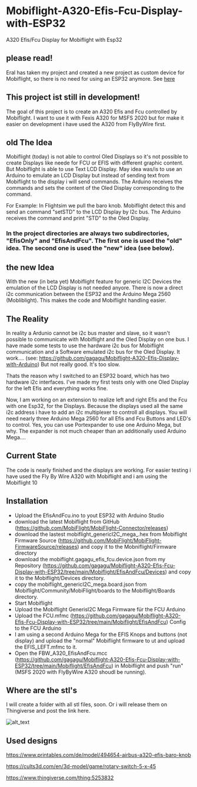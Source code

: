 # Mobiflight-A320-Efis-Fcu-Display-with-ESP32
A320 Efis/Fcu Display for Mobiflight with Esp32


## please read!
Eral has taken my project and created a new project as custom device for Mobiflight, so there is no need for using an ESP32 anymore.
See [here](https://github.com/elral/MF_FCU_EFIS_OLEDs)

## This project ist still in development!

The goal of this project is to create an A320 Efis and Fcu controlled by Mobiflight. I want to use it with Fexis A320 for MSFS 2020 but for make it easier on development i have used the A320 from FlyByWire first.

## old The Idea
Mobiflight (today) is not able to control Oled Displays so it's not possible to create Displays like neede for FCU or EFIS with different graphic content. But Mobiflight is able to use Text LCD Display. May idea was/is to use an Arduino to emulate an LCD Display but instead of sending text from Mobiflight to the display i will send commands. The Arduino receives the commands and sets the content of the Oled Display corresponding to the command.

For Example:
In Flightsim we pull the baro knob. Mobiflight detect this and send an command "setSTD" to the LCD Display by I2c bus. The Arduino receives the command and print "STD" to the Oled Display.

### In the project directories are always two subdirectories, "EfisOnly" and "EfisAndFcu". The first one is used the "old" idea. The second one is used the "new" idea (see below).

## the new Idea
With the new (in beta yet) Mobiflight feature for generic I2C Devices the emulation of the LCD Display is not needed anyore. There is now a direct i2c communication between the ESP32 and the Arduino Mega 2560 (Mobliblight).
This makes the code and Mobiflight handling easier.

## The Reality
In reality a Ardunio cannot be i2c bus master and slave, so it wasn't possible to communicate with Mobiflight and the Oled Display on one bus. I have made some tests to use the hardware i2c bus for Mobiflight communication and a Software emulated i2c bus for the Oled Display. It work.... (see: https://github.com/gagagu/Mobiflight-A320-Efis-Display-with-Arduino)
But not really good. It's too slow.

Thats the reason why I switched to an ESP32 board, which has two hardware i2c interfaces.
I've made my first tests only with one Oled Display for the left Efis and everything works fine.

Now, I am working on an extension to realize left and right Efis and the Fcu with one Esp32, for the Displays. Because the displays used all the same i2c address i have to add an i2c multiplexer to controll all displays.
You will need nearly three Arduino Mega 2560 for all Efis and Fcu Buttons and LED's to control. Yes, you can use Portexpander to use one Arduino Mega, but why. The expander is not much cheaper than an additionally used Arduino Mega....

## Current State
The code is nearly finished and the displays are working. For easier testing i have used the Fly By Wire A320 with Mobiflight and i am using the Mobiflight 10

## Installation
- Upload the EfisAndFcu.ino to yout ESP32 with Arduino Studio
- download the latest Mobiflight from GitHub (https://github.com/MobiFlight/MobiFlight-Connector/releases)
- download the lastest mobiflight_genericI2C_mega_<version>.hex from Mobiflight Firmware Source (https://github.com/MobiFlight/MobiFlight-FirmwareSource/releases) and copy it to the Mobniflight/Firmware directory
- download the mobiflight.gagagu_efis_fcu.device.json from my Repository (https://github.com/gagagu/Mobiflight-A320-Efis-Fcu-Display-with-ESP32/tree/main/Mobiflight/EfisAndFcu/Devices) and copy it to the Mobiflight/Devices directory.
- copy the mobiflight_genericI2C_mega.board.json from Mobiflight/Community/MobiFlight/boards to the Mobiflight/Boards directory.
- Start Mobiflight
- Upload the Mobiflight GenerisI2C Mega Firmware für the FCU Arduino
- Upload the FCU.mfmc (https://github.com/gagagu/Mobiflight-A320-Efis-Fcu-Display-with-ESP32/tree/main/Mobiflight/EfisAndFcu) Config to the FCU Arduino
- I am using a second Arduino Mega for the EFIS Knops and buttons (not display) and upload the "normal" Mobiflight firmware to ut and upload the EFIS_LEFT.mfmc to it.
- Open the  FBW_A320_EfisAndFcu.mcc (https://github.com/gagagu/Mobiflight-A320-Efis-Fcu-Display-with-ESP32/tree/main/Mobiflight/EfisAndFcu) in Mobiflight and push "run" (MSFS 2020 with FlyByWire A320 shoudl be running).


## Where are the stl's
I will create a folder with all stl files, soon. Or i will release them on Thingiverse and post the link here.

![alt_text](https://github.com/gagagu/Mobiflight-A320-Efis-Fcu-Display-with-ESP32/blob/main/Fritzing/Fritzing-Schematic.png)

## Used designs
https://www.printables.com/de/model/494654-airbus-a320-efis-baro-knob

https://cults3d.com/en/3d-model/game/rotary-switch-5-x-45

https://www.thingiverse.com/thing:5253832

